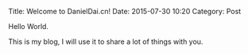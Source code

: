 Title: Welcome to DanielDai.cn!
Date: 2015-07-30 10:20
Category: Post

Hello World.

This is my blog, I will use it to share a lot of things with you.
